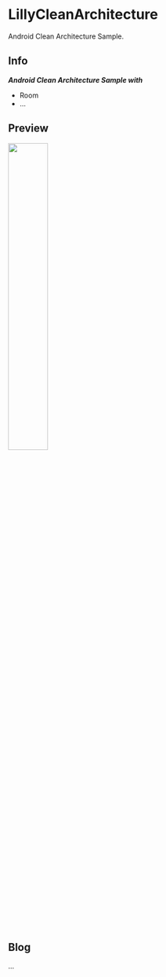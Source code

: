 # LillyCleanArchitecture
Android Clean Architecture Sample.

## Info

***Android Clean Architecture Sample with***
- Room
- ...


## Preview

<img src = "https://github.com/DDANGEUN/LillyCleanArchitecture/blob/main/LillyCleanArchitecture.gif" width="40%">

　  

## Blog
...
